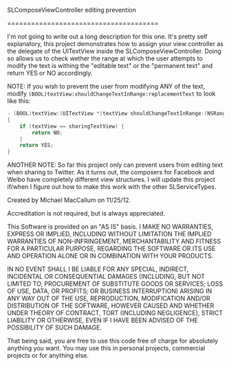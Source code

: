 SLComposeViewController editing prevention

======================================

I'm not going to write out a long description for this one. It's pretty self explanatory, this project demonstrates how to assign your view controller
as the delegate of the UITextView inside the SLComposeViewController. Doing so allows us to check wether the range at which the user attempts to modify 
the text is withing the "editable text" or the "permanent text" and return YES or NO accordingly.

NOTE: If you wish to prevent the user from modifying ANY of the text, modify ```(BOOL)textView:shouldChangeTextInRange:replacementText``` to look like this:



```objective-c
- (BOOL)textView:(UITextView *)textView shouldChangeTextInRange:(NSRange)range replacementText:(NSString *)text
{
    if (textView == sharingTextView) {
        return NO;
    }
    return YES;
}
```

ANOTHER NOTE: So far this project only can prevent users from editing text when sharing to Twitter. As it turns out, the composers for Facebook
and Weibo have completely different view structures. I will update this project if/when I figure out how to make this work with the other SLServiceTypes.


Created by Michael MacCallum on 11/25/12.

Accreditation is not required, but is always appreciated.

This Software is provided on an "AS IS" basis.  I
MAKE NO WARRANTIES, EXPRESS OR IMPLIED, INCLUDING WITHOUT LIMITATION
THE IMPLIED WARRANTIES OF NON-INFRINGEMENT, MERCHANTABILITY AND FITNESS
FOR A PARTICULAR PURPOSE, REGARDING THE SOFTWARE OR ITS USE AND
OPERATION ALONE OR IN COMBINATION WITH YOUR PRODUCTS.

IN NO EVENT SHALL I BE LIABLE FOR ANY SPECIAL, INDIRECT, INCIDENTAL
OR CONSEQUENTIAL DAMAGES (INCLUDING, BUT NOT LIMITED TO, PROCUREMENT OF
SUBSTITUTE GOODS OR SERVICES; LOSS OF USE, DATA, OR PROFITS; OR BUSINESS
INTERRUPTION) ARISING IN ANY WAY OUT OF THE USE, REPRODUCTION,
MODIFICATION AND/OR DISTRIBUTION OF THE SOFTWARE, HOWEVER CAUSED
AND WHETHER UNDER THEORY OF CONTRACT, TORT (INCLUDING NEGLIGENCE),
STRICT LIABILITY OR OTHERWISE, EVEN IF I HAVE BEEN ADVISED OF THE
POSSIBILITY OF SUCH DAMAGE.

That being said, you are free to use this code free of charge for absolutely
anything you want. You may use this in personal projects, commercial projects
or for anything else.
